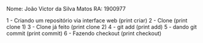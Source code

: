 Nome: João Victor da Silva Matos RA: 1900977

1 - Criando um repositório via interface web (print criar)
2 - Clone (print clone 1)
3 - Clone já feito (print clone 2)
4 - git add (print add)
5 - dando git commit (print commit)
6 - Fazendo checkout (print checkout)

